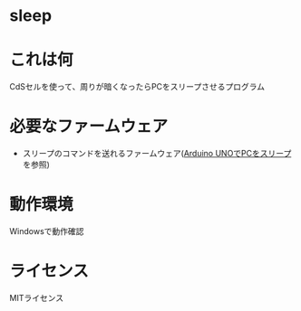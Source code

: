 sleep
===

# これは何
CdSセルを使って、周りが暗くなったらPCをスリープさせるプログラム

# 必要なファームウェア
* スリープのコマンドを送れるファームウェア([Arduino UNOでPCをスリープ](http://blog.abcang.net?p=479)を参照)

# 動作環境
Windowsで動作確認

# ライセンス
MITライセンス
